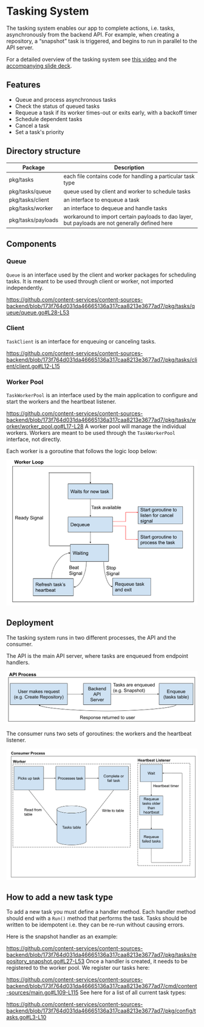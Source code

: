 #  Tasking System
The tasking system enables our app to complete actions, i.e. tasks, asynchronously from the backend API.
For example, when creating a repository, a “snapshot” task is triggered, and begins to run in parallel to the API server.

For a detailed overview of the tasking system see [this video](https://drive.google.com/file/d/1clTBLDOhPaTmxEd2PUuvmuHYu2oP6Yp1/view) and the [accompanying slide deck](https://docs.google.com/presentation/d/19nzcEvXNS1OzwRmGJ7tPdeiJS2LAbjwMi0YBH-yU-eE/edit#slide=id.p).


## Features 
* Queue and process asynchronous tasks
* Check the status of queued tasks
* Requeue a task if its worker times-out or exits early, with a backoff timer
* Schedule dependent tasks
* Cancel a task
* Set a task's priority

## Directory structure

| Package            | Description                                                                                     |
|--------------------|-------------------------------------------------------------------------------------------------|
| pkg/tasks          | each file contains code for handling a particular task type                                     |
| pkg/tasks/queue    | queue used by client and worker to schedule tasks                                               |
| pkg/tasks/client   | an interface to enqueue a task                                                                  |
| pkg/tasks/worker   | an interface to dequeue and handle tasks                                                        |
| pkg/tasks/payloads | workaround to import certain payloads to dao layer, but payloads are not generally defined here |

## Components

### Queue

`Queue` is an interface used by the client and worker packages for scheduling tasks. It is meant to be used through client or worker, not imported independently.

https://github.com/content-services/content-sources-backend/blob/173f764d031da46665136a317caa8213e3677ad7/pkg/tasks/queue/queue.go#L28-L53

### Client

`TaskClient` is an interface for enqueuing or canceling tasks.

https://github.com/content-services/content-sources-backend/blob/173f764d031da46665136a317caa8213e3677ad7/pkg/tasks/client/client.go#L12-L15
### Worker Pool

`TaskWorkerPool` is an interface used by the main application to configure and start the workers and the heartbeat listener.

https://github.com/content-services/content-sources-backend/blob/173f764d031da46665136a317caa8213e3677ad7/pkg/tasks/worker/worker_pool.go#L17-L28
A worker pool will manage the individual workers. Workers are meant to be used through the `TaskWorkerPool` interface, not directly.

Each worker is a goroutine that follows the logic loop below:

![image](images/worker_loop.png)

## Deployment

The tasking system runs in two different processes, the API and the consumer.

The API is the main API server, where tasks are enqueued from endpoint handlers.

![image](images/api_process.svg)

The consumer runs two sets of goroutines: the workers and the heartbeat listener.

![image](images/consumer_process.svg)

## How to add a new task type

To add a new task you must define a handler method. Each handler method should end with a `Run()` method that performs the task. Tasks should be written to be idempotent i.e. they can be re-run without causing errors.

Here is the snapshot handler as an example:

https://github.com/content-services/content-sources-backend/blob/173f764d031da46665136a317caa8213e3677ad7/pkg/tasks/repository_snapshot.go#L27-L53
Once a handler is created, it needs to be registered to the worker pool. We register our tasks here:

https://github.com/content-services/content-sources-backend/blob/173f764d031da46665136a317caa8213e3677ad7/cmd/content-sources/main.go#L109-L115
See here for a list of all current task types:

https://github.com/content-services/content-sources-backend/blob/173f764d031da46665136a317caa8213e3677ad7/pkg/config/tasks.go#L3-L10